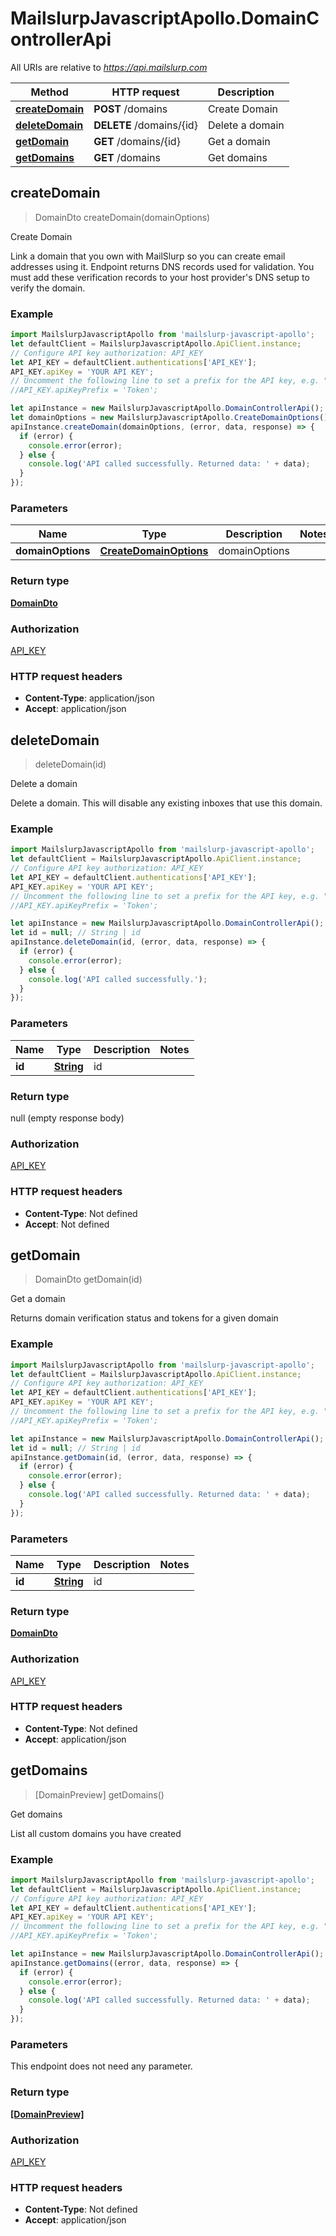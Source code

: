 # MailslurpJavascriptApollo.DomainControllerApi

All URIs are relative to *https://api.mailslurp.com*

Method | HTTP request | Description
------------- | ------------- | -------------
[**createDomain**](DomainControllerApi.md#createDomain) | **POST** /domains | Create Domain
[**deleteDomain**](DomainControllerApi.md#deleteDomain) | **DELETE** /domains/{id} | Delete a domain
[**getDomain**](DomainControllerApi.md#getDomain) | **GET** /domains/{id} | Get a domain
[**getDomains**](DomainControllerApi.md#getDomains) | **GET** /domains | Get domains



## createDomain

> DomainDto createDomain(domainOptions)

Create Domain

Link a domain that you own with MailSlurp so you can create email addresses using it. Endpoint returns DNS records used for validation. You must add these verification records to your host provider&#39;s DNS setup to verify the domain.

### Example

```javascript
import MailslurpJavascriptApollo from 'mailslurp-javascript-apollo';
let defaultClient = MailslurpJavascriptApollo.ApiClient.instance;
// Configure API key authorization: API_KEY
let API_KEY = defaultClient.authentications['API_KEY'];
API_KEY.apiKey = 'YOUR API KEY';
// Uncomment the following line to set a prefix for the API key, e.g. "Token" (defaults to null)
//API_KEY.apiKeyPrefix = 'Token';

let apiInstance = new MailslurpJavascriptApollo.DomainControllerApi();
let domainOptions = new MailslurpJavascriptApollo.CreateDomainOptions(); // CreateDomainOptions | domainOptions
apiInstance.createDomain(domainOptions, (error, data, response) => {
  if (error) {
    console.error(error);
  } else {
    console.log('API called successfully. Returned data: ' + data);
  }
});
```

### Parameters


Name | Type | Description  | Notes
------------- | ------------- | ------------- | -------------
 **domainOptions** | [**CreateDomainOptions**](CreateDomainOptions.md)| domainOptions | 

### Return type

[**DomainDto**](DomainDto.md)

### Authorization

[API_KEY](../README.md#API_KEY)

### HTTP request headers

- **Content-Type**: application/json
- **Accept**: application/json


## deleteDomain

> deleteDomain(id)

Delete a domain

Delete a domain. This will disable any existing inboxes that use this domain.

### Example

```javascript
import MailslurpJavascriptApollo from 'mailslurp-javascript-apollo';
let defaultClient = MailslurpJavascriptApollo.ApiClient.instance;
// Configure API key authorization: API_KEY
let API_KEY = defaultClient.authentications['API_KEY'];
API_KEY.apiKey = 'YOUR API KEY';
// Uncomment the following line to set a prefix for the API key, e.g. "Token" (defaults to null)
//API_KEY.apiKeyPrefix = 'Token';

let apiInstance = new MailslurpJavascriptApollo.DomainControllerApi();
let id = null; // String | id
apiInstance.deleteDomain(id, (error, data, response) => {
  if (error) {
    console.error(error);
  } else {
    console.log('API called successfully.');
  }
});
```

### Parameters


Name | Type | Description  | Notes
------------- | ------------- | ------------- | -------------
 **id** | [**String**](.md)| id | 

### Return type

null (empty response body)

### Authorization

[API_KEY](../README.md#API_KEY)

### HTTP request headers

- **Content-Type**: Not defined
- **Accept**: Not defined


## getDomain

> DomainDto getDomain(id)

Get a domain

Returns domain verification status and tokens for a given domain

### Example

```javascript
import MailslurpJavascriptApollo from 'mailslurp-javascript-apollo';
let defaultClient = MailslurpJavascriptApollo.ApiClient.instance;
// Configure API key authorization: API_KEY
let API_KEY = defaultClient.authentications['API_KEY'];
API_KEY.apiKey = 'YOUR API KEY';
// Uncomment the following line to set a prefix for the API key, e.g. "Token" (defaults to null)
//API_KEY.apiKeyPrefix = 'Token';

let apiInstance = new MailslurpJavascriptApollo.DomainControllerApi();
let id = null; // String | id
apiInstance.getDomain(id, (error, data, response) => {
  if (error) {
    console.error(error);
  } else {
    console.log('API called successfully. Returned data: ' + data);
  }
});
```

### Parameters


Name | Type | Description  | Notes
------------- | ------------- | ------------- | -------------
 **id** | [**String**](.md)| id | 

### Return type

[**DomainDto**](DomainDto.md)

### Authorization

[API_KEY](../README.md#API_KEY)

### HTTP request headers

- **Content-Type**: Not defined
- **Accept**: application/json


## getDomains

> [DomainPreview] getDomains()

Get domains

List all custom domains you have created

### Example

```javascript
import MailslurpJavascriptApollo from 'mailslurp-javascript-apollo';
let defaultClient = MailslurpJavascriptApollo.ApiClient.instance;
// Configure API key authorization: API_KEY
let API_KEY = defaultClient.authentications['API_KEY'];
API_KEY.apiKey = 'YOUR API KEY';
// Uncomment the following line to set a prefix for the API key, e.g. "Token" (defaults to null)
//API_KEY.apiKeyPrefix = 'Token';

let apiInstance = new MailslurpJavascriptApollo.DomainControllerApi();
apiInstance.getDomains((error, data, response) => {
  if (error) {
    console.error(error);
  } else {
    console.log('API called successfully. Returned data: ' + data);
  }
});
```

### Parameters

This endpoint does not need any parameter.

### Return type

[**[DomainPreview]**](DomainPreview.md)

### Authorization

[API_KEY](../README.md#API_KEY)

### HTTP request headers

- **Content-Type**: Not defined
- **Accept**: application/json

